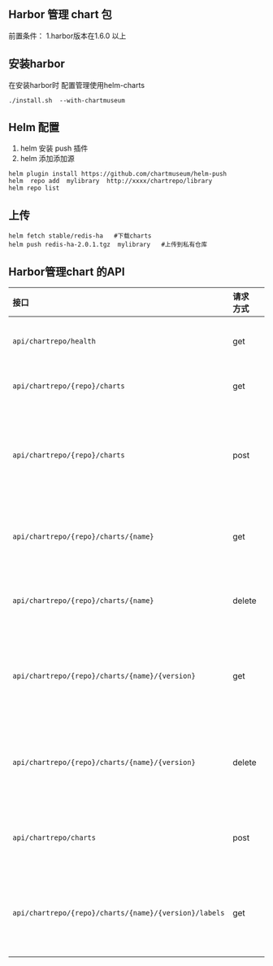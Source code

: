 ## Harbor 管理 chart 包

前置条件：
1.harbor版本在1.6.0 以上

## 安装harbor
在安装harbor时 配置管理使用helm-charts
```
./install.sh  --with-chartmuseum

```
## Helm 配置
1. helm 安装 push 插件
2. helm 添加添加源
```
helm plugin install https://github.com/chartmuseum/helm-push
helm  repo add  mylibrary  http://xxxx/chartrepo/library
helm repo list
```
## 上传
```
helm fetch stable/redis-ha   #下载charts
helm push redis-ha-2.0.1.tgz  mylibrary	  #上传到私有仓库
```

## Harbor管理chart 的API
接口|请求方式|参数|接口功能
:--|:--|:--|:--|
`api/chartrepo/health`|get||验证chartrepo库的运行状况
`api/chartrepo/{repo}/charts`|get|`repo`:项目的名称|获取指定项目下的chart
`api/chartrepo/{repo}/charts`|post|`repo`:项目的名称 `chart`: chart 文件  `prov`: prov 文件|将chart文件上传到指定的项目。
`api/chartrepo/{repo}/charts/{name}`|get|`repo`:项目的名称 `name` ：chart 名称|获取指定chart的所有版本
`api/chartrepo/{repo}/charts/{name}`|delete|`repo`:项目的名称 `name` ：chart 名称|删除指定chart的所有版本
`api/chartrepo/{repo}/charts/{name}/{version}`|get|`repo`:项目的名称 `name` ：chart 名称 `version`:版本 |获取chart指定版本
`api/chartrepo/{repo}/charts/{name}/{version}`|delete|`repo`:项目的名称 `name` ：chart 名称 `version`:版本 |删除指定的版本
`api/chartrepo/charts`| post|`chart`: chart 文件  `prov`: prov 文件|上传一个chart 到默认的library项目下
`api/chartrepo/{repo}/charts/{name}/{version}/labels`|get|`repo`:项目的名称 `name` ：chart 名称 `version`:版本|返回指定chart版本的附加标签

